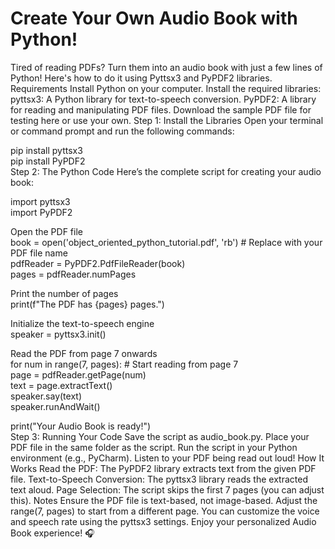 # Create Your Own Audio Book with Python! 
Tired of reading PDFs? Turn them into an audio book with just a few lines of Python! Here's how to do it using Pyttsx3 and PyPDF2 libraries.
Requirements
Install Python on your computer.
Install the required libraries:
pyttsx3: A Python library for text-to-speech conversion.
PyPDF2: A library for reading and manipulating PDF files.
Download the sample PDF file for testing here or use your own.
Step 1: Install the Libraries
Open your terminal or command prompt and run the following commands:

pip install pyttsx3  
pip install PyPDF2  
Step 2: The Python Code
Here’s the complete script for creating your audio book:

import pyttsx3  
import PyPDF2  

Open the PDF file  
book = open('object_oriented_python_tutorial.pdf', 'rb')  # Replace with your PDF file name  
pdfReader = PyPDF2.PdfFileReader(book)  
pages = pdfReader.numPages  

Print the number of pages  
print(f"The PDF has {pages} pages.")  

Initialize the text-to-speech engine  
speaker = pyttsx3.init()  

Read the PDF from page 7 onwards  
for num in range(7, pages):  # Start reading from page 7  
    page = pdfReader.getPage(num)  
    text = page.extractText()  
    speaker.say(text)  
    speaker.runAndWait()  

print("Your Audio Book is ready!")  
Step 3: Running Your Code
Save the script as audio_book.py.
Place your PDF file in the same folder as the script.
Run the script in your Python environment (e.g., PyCharm).
Listen to your PDF being read out loud!
How It Works
Read the PDF: The PyPDF2 library extracts text from the given PDF file.
Text-to-Speech Conversion: The pyttsx3 library reads the extracted text aloud.
Page Selection: The script skips the first 7 pages (you can adjust this).
Notes
Ensure the PDF file is text-based, not image-based.
Adjust the range(7, pages) to start from a different page.
You can customize the voice and speech rate using the pyttsx3 settings.
Enjoy your personalized Audio Book experience! 🎧
